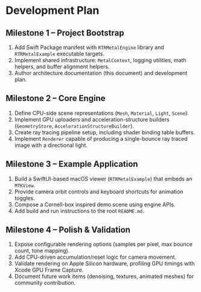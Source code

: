 # Development Plan

## Milestone 1 – Project Bootstrap
1. Add Swift Package manifest with `RTRMetalEngine` library and `RTRMetalExample` executable targets.
2. Implement shared infrastructure: `MetalContext`, logging utilities, math helpers, and buffer alignment helpers.
3. Author architecture documentation (this document) and development plan.

## Milestone 2 – Core Engine
1. Define CPU-side scene representations (`Mesh`, `Material`, `Light`, `Scene`).
2. Implement GPU uploaders and acceleration-structure builders (`GeometryStore`, `AccelerationStructureBuilder`).
3. Create ray tracing pipeline setup, including shader binding table buffers.
4. Implement `Renderer` capable of producing a single-bounce ray traced image with a directional light.

## Milestone 3 – Example Application
1. Build a SwiftUI-based macOS viewer (`RTRMetalExample`) that embeds an `MTKView`.
2. Provide camera orbit controls and keyboard shortcuts for animation toggles.
3. Compose a Cornell-box inspired demo scene using engine APIs.
4. Add build and run instructions to the root `README.md`.

## Milestone 4 – Polish & Validation
1. Expose configurable rendering options (samples per pixel, max bounce count, tone mapping).
2. Add CPU-driven accumulation/reset logic for camera movement.
3. Validate rendering on Apple Silicon hardware, profiling GPU timings with Xcode GPU Frame Capture.
4. Document future work items (denoising, textures, animated meshes) for community contribution.

